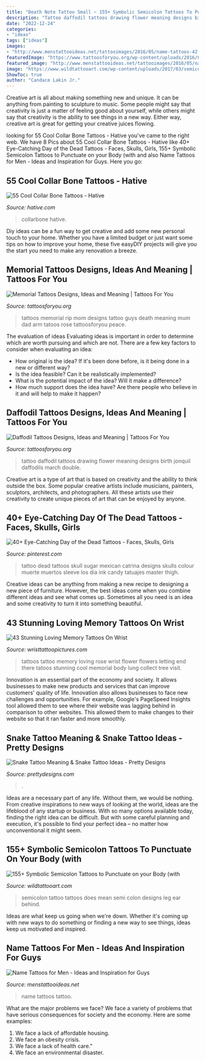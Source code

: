 ```yaml
---
title: "Death Note Tattoo Small ~ 155+ Symbolic Semicolon Tattoos To Punctuate On Your Body (with"
description: "Tattoo daffodil tattoos drawing flower meaning designs birth jonquil daffodils march double"
date: "2022-12-24"
categories:
- "ideas"
tags: ["ideas"]
images:
- "http://www.menstattooideas.net/tattooimages/2016/05/name-tattoos-42.jpg"
featuredImage: "https://www.tattoosforyou.org/wp-content/uploads/2016/04/Daffodil-Tattoo-Drawing.jpg"
featured_image: "http://www.menstattooideas.net/tattooimages/2016/05/name-tattoos-42.jpg"
image: "https://www.wildtattooart.com/wp-content/uploads/2017/03/semicolon-tattoo-05031739.jpg"
ShowToc: true
author: "Candace Lakin Jr."
---
```



Creative art is all about making something new and unique. It can be anything from painting to sculpture to music. Some people might say that creativity is just a matter of feeling good about yourself, while others might say that creativity is the ability to see things in a new way. Either way, creative art is great for getting your creative juices flowing.

	

		
looking for 55 Cool Collar Bone Tattoos - Hative you've came to the right web. We have 8 Pics about 55 Cool Collar Bone Tattoos - Hative like 40+ Eye-Catching Day of the Dead Tattoos - Faces, Skulls, Girls, 155+ Symbolic Semicolon Tattoos to Punctuate on your Body (with and also Name Tattoos for Men - Ideas and Inspiration for Guys. Here you go:
		
    
## 55 Cool Collar Bone Tattoos - Hative

<img loading=lazy src="http://hative.com/wp-content/uploads/2014/03/collar-bone-tattoos/music-notes-collarbone-tattoo-52.jpg" onerror="this.onerror=null;this.src='https://tse3.mm.bing.net/th?id=OIP.Z3Iujwjdr-jH-f8Rj0mXLQHaEq&amp;pid=15.1';" alt="55 Cool Collar Bone Tattoos - Hative">

_Source: hative.com_

>collarbone hative. 

	

Diy ideas can be a fun way to get creative and add some new personal touch to your home. Whether you have a limited budget or just want some tips on how to improve your home, these five easyDIY projects will give you the start you need to make any renovation a breeze.

    
## Memorial Tattoos Designs, Ideas And Meaning | Tattoos For You

<img loading=lazy src="http://www.tattoosforyou.org/wp-content/uploads/2013/09/Memorial-Tattoos-For-Mom.jpg" onerror="this.onerror=null;this.src='https://tse2.mm.bing.net/th?id=OIP.QEDytNfcRvkS29I-iayrmAHaJ3&amp;pid=15.1';" alt="Memorial Tattoos Designs, Ideas and Meaning | Tattoos For You">

_Source: tattoosforyou.org_

>tattoos memorial rip mom designs tattoo guys death meaning mum dad arm tatoos rose tattoosforyou peace. 

	

The evaluation of ideas
Evaluating ideas is important in order to determine which are worth pursuing and which are not. There are a few key factors to consider when evaluating an idea:
- How original is the idea? If it's been done before, is it being done in a new or different way?
- Is the idea feasible? Can it be realistically implemented?
- What is the potential impact of the idea? Will it make a difference?
- How much support does the idea have? Are there people who believe in it and will help to make it happen?

    
## Daffodil Tattoos Designs, Ideas And Meaning | Tattoos For You

<img loading=lazy src="https://www.tattoosforyou.org/wp-content/uploads/2016/04/Daffodil-Tattoo-Drawing.jpg" onerror="this.onerror=null;this.src='https://tse3.mm.bing.net/th?id=OIP.WEn27D8UPRUwzNwrf0IkygHaNK&amp;pid=15.1';" alt="Daffodil Tattoos Designs, Ideas and Meaning | Tattoos For You">

_Source: tattoosforyou.org_

>tattoo daffodil tattoos drawing flower meaning designs birth jonquil daffodils march double. 

	

Creative art is a type of art that is based on creativity and the ability to think outside the box. Some popular creative artists include musicians, painters, sculptors, architects, and photographers. All these artists use their creativity to create unique pieces of art that can be enjoyed by anyone.

    
## 40+ Eye-Catching Day Of The Dead Tattoos - Faces, Skulls, Girls

<img loading=lazy src="https://i.pinimg.com/736x/e3/7f/95/e37f95b27669ad689300a5dd4f52612d--dope-tattoos-skull-tattoos.jpg" onerror="this.onerror=null;this.src='https://tse4.mm.bing.net/th?id=OIP.xGXf3DUIVMMk94aOdsEc7QHaJ4&amp;pid=15.1';" alt="40+ Eye-Catching Day of the Dead Tattoos - Faces, Skulls, Girls">

_Source: pinterest.com_

>tattoo dead tattoos skull sugar mexican catrina designs skulls colour muerte muertos sleeve los dia ink candy tatuajes master thigh. 

	

Creative ideas can be anything from making a new recipe to designing a new piece of furniture. However, the best ideas come when you combine different ideas and see what comes up. Sometimes all you need is an idea and some creativity to turn it into something beautiful.

    
## 43 Stunning Loving Memory Tattoos On Wrist

<img loading=lazy src="http://www.wristtattoopictures.com/wp-content/uploads/2016/06/Rose-Tattoo-WT173.jpg" onerror="this.onerror=null;this.src='https://tse4.mm.bing.net/th?id=OIP.zp09wSpbc8rXTnSofQE_jwHaJ4&amp;pid=15.1';" alt="43 Stunning Loving Memory Tattoos On Wrist">

_Source: wristtattoopictures.com_

>tattoos tattoo memory loving rose wrist flower flowers letting end there tatoos stunning cool memorial body lung collect tree visit. 

	

Innovation is an essential part of the economy and society. It allows businesses to make new products and services that can improve customers' quality of life. Innovation also allows businesses to face new challenges and opportunities. For example, Google's PageSpeed Insights tool allowed them to see where their website was lagging behind in comparison to other websites. This allowed them to make changes to their website so that it ran faster and more smoothly.

    
## Snake Tattoo Meaning &amp; Snake Tattoo Ideas - Pretty Designs

<img loading=lazy src="http://www.prettydesigns.com/wp-content/uploads/2013/11/Snake-Tattoo-Designs.jpg" onerror="this.onerror=null;this.src='https://tse1.mm.bing.net/th?id=OIP.Fva3-5xP_f60SDaEdEX2xgHaJ3&amp;pid=15.1';" alt="Snake Tattoo Meaning &amp; Snake Tattoo Ideas - Pretty Designs">

_Source: prettydesigns.com_

>. 

	

Ideas are a necessary part of any life. Without them, we would be nothing. From creative inspirations to new ways of looking at the world, ideas are the lifeblood of any startup or business. With so many options available today, finding the right idea can be difficult. But with some careful planning and execution, it's possible to find your perfect idea – no matter how unconventional it might seem.

    
## 155+ Symbolic Semicolon Tattoos To Punctuate On Your Body (with

<img loading=lazy src="https://www.wildtattooart.com/wp-content/uploads/2017/03/semicolon-tattoo-05031739.jpg" onerror="this.onerror=null;this.src='https://tse4.mm.bing.net/th?id=OIP.Qd6YM-SiXjYkkAFAgKZrKAHaJ4&amp;pid=15.1';" alt="155+ Symbolic Semicolon Tattoos to Punctuate on your Body (with">

_Source: wildtattooart.com_

>semicolon tattoo tattoos does mean semi colon designs leg ear behind. 

	

Ideas are what keep us going when we're down. Whether it's coming up with new ways to do something or finding a new way to see things, ideas keep us motivated and inspired.

    
## Name Tattoos For Men - Ideas And Inspiration For Guys

<img loading=lazy src="http://www.menstattooideas.net/tattooimages/2016/05/name-tattoos-42.jpg" onerror="this.onerror=null;this.src='https://tse1.mm.bing.net/th?id=OIP.Yf3xP0DVIgcgeQ10te7CwwHaJ4&amp;pid=15.1';" alt="Name Tattoos for Men - Ideas and Inspiration for Guys">

_Source: menstattooideas.net_

>name tattoos tattoo. 

	

What are the major problems we face?
We face a variety of problems that have serious consequences for society and the economy. Here are some examples:
1. We face a lack of affordable housing. 
2. We face an obesity crisis. 
3. We face a lack of health care." 
4. We face an environmental disaster.

